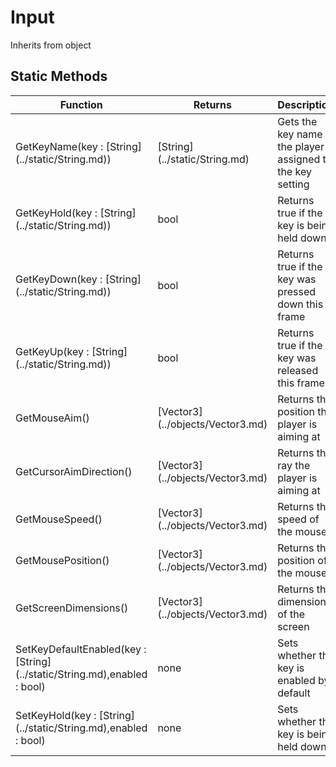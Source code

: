 # Input
Inherits from object
## Static Methods
<table>
<colgroup><col style="width: 30%"/>
<col style="width: 20%"/>
<col style="width: 50%"/>
</colgroup>
<thead>
<tr>
<th>Function</th>
<th>Returns</th>
<th>Description</th>
</tr>
</thead>
<tbody>
<tr>
<td>GetKeyName(key : [String](../static/String.md))</td>
<td>[String](../static/String.md)</td>
<td>Gets the key name the player assigned to the key setting</td>
</tr>
<tr>
<td>GetKeyHold(key : [String](../static/String.md))</td>
<td>bool</td>
<td>Returns true if the key is being held down</td>
</tr>
<tr>
<td>GetKeyDown(key : [String](../static/String.md))</td>
<td>bool</td>
<td>Returns true if the key was pressed down this frame</td>
</tr>
<tr>
<td>GetKeyUp(key : [String](../static/String.md))</td>
<td>bool</td>
<td>Returns true if the key was released this frame</td>
</tr>
<tr>
<td>GetMouseAim()</td>
<td>[Vector3](../objects/Vector3.md)</td>
<td>Returns the position the player is aiming at</td>
</tr>
<tr>
<td>GetCursorAimDirection()</td>
<td>[Vector3](../objects/Vector3.md)</td>
<td>Returns the ray the player is aiming at</td>
</tr>
<tr>
<td>GetMouseSpeed()</td>
<td>[Vector3](../objects/Vector3.md)</td>
<td>Returns the speed of the mouse</td>
</tr>
<tr>
<td>GetMousePosition()</td>
<td>[Vector3](../objects/Vector3.md)</td>
<td>Returns the position of the mouse</td>
</tr>
<tr>
<td>GetScreenDimensions()</td>
<td>[Vector3](../objects/Vector3.md)</td>
<td>Returns the dimensions of the screen</td>
</tr>
<tr>
<td>SetKeyDefaultEnabled(key : [String](../static/String.md),enabled : bool)</td>
<td>none</td>
<td>Sets whether the key is enabled by default</td>
</tr>
<tr>
<td>SetKeyHold(key : [String](../static/String.md),enabled : bool)</td>
<td>none</td>
<td>Sets whether the key is being held down</td>
</tr>
</tbody>
</table>
